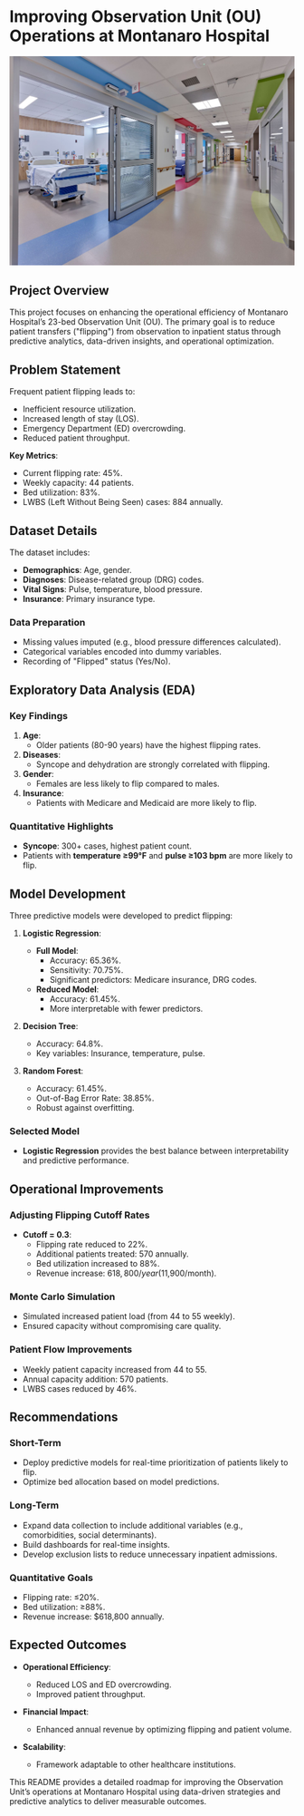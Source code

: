 # Improving Observation Unit (OU) Operations at Montanaro Hospital

![Alt text](Dataset/OU_Cover.jpg)

## Project Overview
This project focuses on enhancing the operational efficiency of Montanaro Hospital’s 23-bed Observation Unit (OU). The primary goal is to reduce patient transfers ("flipping") from observation to inpatient status through predictive analytics, data-driven insights, and operational optimization.



## Problem Statement
Frequent patient flipping leads to:
- Inefficient resource utilization.
- Increased length of stay (LOS).
- Emergency Department (ED) overcrowding.
- Reduced patient throughput.

**Key Metrics**:
- Current flipping rate: 45%.
- Weekly capacity: 44 patients.
- Bed utilization: 83%.
- LWBS (Left Without Being Seen) cases: 884 annually.


## Dataset Details
The dataset includes:
- **Demographics**: Age, gender.
- **Diagnoses**: Disease-related group (DRG) codes.
- **Vital Signs**: Pulse, temperature, blood pressure.
- **Insurance**: Primary insurance type.

### Data Preparation
- Missing values imputed (e.g., blood pressure differences calculated).
- Categorical variables encoded into dummy variables.
- Recording of "Flipped" status (Yes/No).


## Exploratory Data Analysis (EDA)
### Key Findings
1. **Age**:
   - Older patients (80-90 years) have the highest flipping rates.
2. **Diseases**:
   - Syncope and dehydration are strongly correlated with flipping.
3. **Gender**:
   - Females are less likely to flip compared to males.
4. **Insurance**:
   - Patients with Medicare and Medicaid are more likely to flip.

### Quantitative Highlights
- **Syncope**: 300+ cases, highest patient count.
- Patients with **temperature ≥99°F** and **pulse ≥103 bpm** are more likely to flip.


## Model Development
Three predictive models were developed to predict flipping:

1. **Logistic Regression**:
   - **Full Model**:
     - Accuracy: 65.36%.
     - Sensitivity: 70.75%.
     - Significant predictors: Medicare insurance, DRG codes.
   - **Reduced Model**:
     - Accuracy: 61.45%.
     - More interpretable with fewer predictors.

2. **Decision Tree**:
   - Accuracy: 64.8%.
   - Key variables: Insurance, temperature, pulse.

3. **Random Forest**:
   - Accuracy: 61.45%.
   - Out-of-Bag Error Rate: 38.85%.
   - Robust against overfitting.

### Selected Model
- **Logistic Regression** provides the best balance between interpretability and predictive performance.


## Operational Improvements
### Adjusting Flipping Cutoff Rates
- **Cutoff = 0.3**:
  - Flipping rate reduced to 22%.
  - Additional patients treated: 570 annually.
  - Bed utilization increased to 88%.
  - Revenue increase: $618,800/year ($11,900/month).

### Monte Carlo Simulation
- Simulated increased patient load (from 44 to 55 weekly).
- Ensured capacity without compromising care quality.

### Patient Flow Improvements
- Weekly patient capacity increased from 44 to 55.
- Annual capacity addition: 570 patients.
- LWBS cases reduced by 46%.


## Recommendations
### Short-Term
- Deploy predictive models for real-time prioritization of patients likely to flip.
- Optimize bed allocation based on model predictions.

### Long-Term
- Expand data collection to include additional variables (e.g., comorbidities, social determinants).
- Build dashboards for real-time insights.
- Develop exclusion lists to reduce unnecessary inpatient admissions.

### Quantitative Goals
- Flipping rate: ≤20%.
- Bed utilization: ≥88%.
- Revenue increase: $618,800 annually.


## Expected Outcomes
- **Operational Efficiency**:
  - Reduced LOS and ED overcrowding.
  - Improved patient throughput.

- **Financial Impact**:
  - Enhanced annual revenue by optimizing flipping and patient volume.

- **Scalability**:
  - Framework adaptable to other healthcare institutions.



This README provides a detailed roadmap for improving the Observation Unit’s operations at Montanaro Hospital using data-driven strategies and predictive analytics to deliver measurable outcomes.
